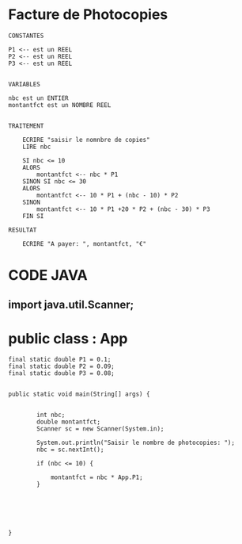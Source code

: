 # Facture de Photocopies 






```
CONSTANTES

P1 <-- est un REEL
P2 <-- est un REEL
P3 <-- est un REEL


VARIABLES

nbc est un ENTIER
montantfct est un NOMBRE REEL


TRAITEMENT

    ECRIRE "saisir le nomnbre de copies"
    LIRE nbc

    SI nbc <= 10
    ALORS
        montantfct <-- nbc * P1
    SINON SI nbc <= 30
    ALORS
        montantfct <-- 10 * P1 + (nbc - 10) * P2
    SINON
        montantfct <-- 10 * P1 +20 * P2 + (nbc - 30) * P3
    FIN SI

RESULTAT

    ECRIRE "A payer: ", montantfct, "€"
```


# CODE JAVA

## import java.util.Scanner;


# public class : App


    final static double P1 = 0.1;
    final static double P2 = 0.09;
    final static double P3 = 0.08;


    public static void main(String[] args) {


            int nbc;
            double montantfct;
            Scanner sc = new Scanner(System.in);

            System.out.println("Saisir le nombre de photocopies: ");
            nbc = sc.nextInt();

            if (nbc <= 10) {

                montantfct = nbc * App.P1;
            }

            




    }